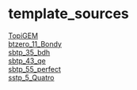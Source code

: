 # template_sources
[TopiGEM](http://igem.org/wiki/index.php?title=Template:TopiGEM&action=edit)\
[btzero_11_Bondy](http://www.cssmoban.com/cssthemes/6842.shtml)\
[sbtp_35_bdh](http://www.cssmoban.com/cssthemes/6794.shtml)\
[sbtp_43_qe](http://www.cssmoban.com/cssthemes/6802.shtml)\
[sbtp_55_perfect](http://www.cssmoban.com/cssthemes/6895.shtml)\
[sstp_5_Quatro](http://www.cssmoban.com/cssthemes/6882.shtml)
